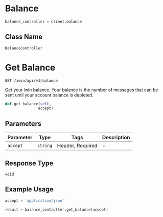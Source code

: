 # Balance

```python
balance_controller = client.balance
```

## Class Name

`BalanceController`


# Get Balance

`GET /iwin/api/v1/balance`

Get your Iwin balance. Your balance is the number of messages that can be sent until your account balance is depleted.

```python
def get_balance(self,
               accept)
```

## Parameters

| Parameter | Type | Tags | Description |
|  --- | --- | --- | --- |
| `accept` | `string` | Header, Required | - |

## Response Type

`void`

## Example Usage

```python
accept = 'application/json'

result = balance_controller.get_balance(accept)
```

